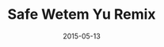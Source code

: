 ---
layout: cassette
artist: "Hoobz Ft. Sheila Wills"
title: "Safe Wetem Yu Remix"
permalink: /cassette/single//:title
date: 2015-05-13
cassette: "/assets/images/cassette/hoobz-safe-wetem-yu-remix.png"
side-a: "'hoobz_-_safe_wetem_yu_remix'"
side-b: "'hoobz_-_safe_wetem_yu_remix'"
image_meta: "/assets/images/artwork/hoobz-safe-wetem-yu-remix.jpg"
artist_meta: "Hoobz"
title_meta: "Safe Wetem Yu Remix<br> ft. Sheila Wills"
categories: Single
tags: [hoobz, sheila_wills]
icon: '<i class="demo-icon icon-cassette"></i>'
---